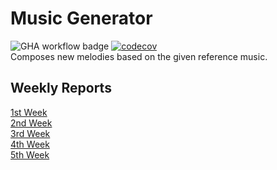 # Music Generator
![GHA workflow badge](https://github.com/sohvip/tiralabra/workflows/CI/badge.svg)
[![codecov](https://codecov.io/github/sohvip/tiralabra/branch/main/graph/badge.svg?token=RO1L6GH33V)](https://codecov.io/github/sohvip/tiralabra)  
Composes new melodies based on the given reference music.
## Weekly Reports
[1st Week](https://github.com/sohvip/tiralabra/blob/main/documentation/weekly_reports/weekly_report_1.md)  
[2nd Week](https://github.com/sohvip/tiralabra/blob/main/documentation/weekly_reports/weekly_report_2.md)  
[3rd Week](https://github.com/sohvip/tiralabra/blob/main/documentation/weekly_reports/weekly_report_3.md)  
[4th Week](https://github.com/sohvip/tiralabra/blob/main/documentation/weekly_reports/weekly_report_4.md)  
[5th Week](https://github.com/sohvip/tiralabra/blob/main/documentation/weekly_reports/weekly_report_5.md)  
